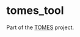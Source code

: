 # tomes_tool
Part of the [TOMES](https://www.ncdcr.gov/resources/records-management/tomes) project.
